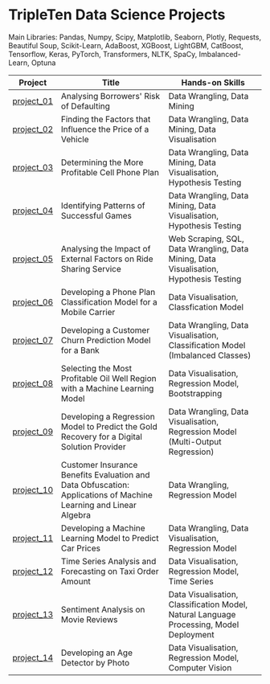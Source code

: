 # TripleTen Data Science Projects

Main Libraries: Pandas, Numpy, Scipy, Matplotlib, Seaborn, Plotly, Requests, Beautiful Soup, Scikit-Learn, AdaBoost, XGBoost, LightGBM, CatBoost, Tensorflow, Keras, PyTorch, Transformers, NLTK, SpaCy, Imbalanced-Learn, Optuna</br>


| Project | Title | Hands-on Skills |
| ------------- | ------------- | ------------- |
| [project_01](project_01) | Analysing Borrowers' Risk of Defaulting | Data Wrangling, Data Mining |
| [project_02](project_02) | Finding the Factors that Influence the Price of a Vehicle | Data Wrangling, Data Mining, Data Visualisation |
| [project_03](project_03) | Determining the More Profitable Cell Phone Plan | Data Wrangling, Data Mining, Data Visualisation, Hypothesis Testing |
| [project_04](project_04) | Identifying Patterns of Successful Games | Data Wrangling, Data Mining, Data Visualisation, Hypothesis Testing |
| [project_05](project_05) | Analysing the Impact of External Factors on Ride Sharing Service | Web Scraping, SQL, Data Wrangling, Data Mining, Data Visualisation, Hypothesis Testing |
| [project_06](project_06) | Developing a Phone Plan Classification Model for a Mobile Carrier | Data Visualisation, Classfication Model |
| [project_07](project_07) | Developing a Customer Churn Prediction Model for a Bank | Data Wrangling, Data Visualisation, Classification Model (Imbalanced Classes) |
| [project_08](project_08) | Selecting the Most Profitable Oil Well Region with a Machine Learning Model | Data Visualisation, Regression Model, Bootstrapping |
| [project_09](project_09) | Developing a Regression Model to Predict the Gold Recovery for a Digital Solution Provider | Data Wrangling, Data Visualisation, Regression Model (Multi-Output Regression) |
| [project_10](project_10) | Customer Insurance Benefits Evaluation and Data Obfuscation: Applications of Machine Learning and Linear Algebra | Data Wrangling, Regression Model |
| [project_11](project_11) | Developing a Machine Learning Model to Predict Car Prices | Data Wrangling, Data Visualisation, Regression Model |
| [project_12](project_12) | Time Series Analysis and Forecasting on Taxi Order Amount | Data Visualisation, Regression Model, Time Series |
| [project_13](project_13) | Sentiment Analysis on Movie Reviews | Data Visualisation, Classification Model, Natural Language Processing, Model Deployment |
| [project_14](project_14) | Developing an Age Detector by Photo | Data Visualisation, Regression Model, Computer Vision |
